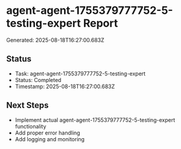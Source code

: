 # agent-agent-1755379777752-5-testing-expert Report

Generated: 2025-08-18T16:27:00.683Z

## Status
- Task: agent-agent-1755379777752-5-testing-expert
- Status: Completed
- Timestamp: 2025-08-18T16:27:00.683Z

## Next Steps
- Implement actual agent-agent-1755379777752-5-testing-expert functionality
- Add proper error handling
- Add logging and monitoring
